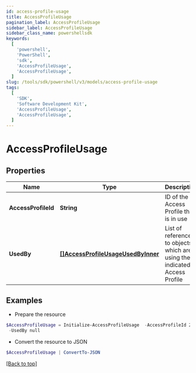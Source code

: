 ```yaml
---
id: access-profile-usage
title: AccessProfileUsage
pagination_label: AccessProfileUsage
sidebar_label: AccessProfileUsage
sidebar_class_name: powershellsdk
keywords:
  [
    'powershell',
    'PowerShell',
    'sdk',
    'AccessProfileUsage',
    'AccessProfileUsage',
  ]
slug: /tools/sdk/powershell/v3/models/access-profile-usage
tags:
  [
    'SDK',
    'Software Development Kit',
    'AccessProfileUsage',
    'AccessProfileUsage',
  ]
---
```


# AccessProfileUsage

## Properties

| Name | Type | Description | Notes |
| --- | --- | --- | --- |
| **AccessProfileId** | **String** | ID of the Access Profile that is in use | [optional] |
| **UsedBy** | [**[]AccessProfileUsageUsedByInner**](access-profile-usage-used-by-inner) | List of references to objects which are using the indicated Access Profile | [optional] |

## Examples

- Prepare the resource

```powershell
$AccessProfileUsage = Initialize-AccessProfileUsage  -AccessProfileId 2c91808876438bbb017668c21919ecca `
 -UsedBy null
```

- Convert the resource to JSON

```powershell
$AccessProfileUsage | ConvertTo-JSON
```

[[Back to top]](#)
